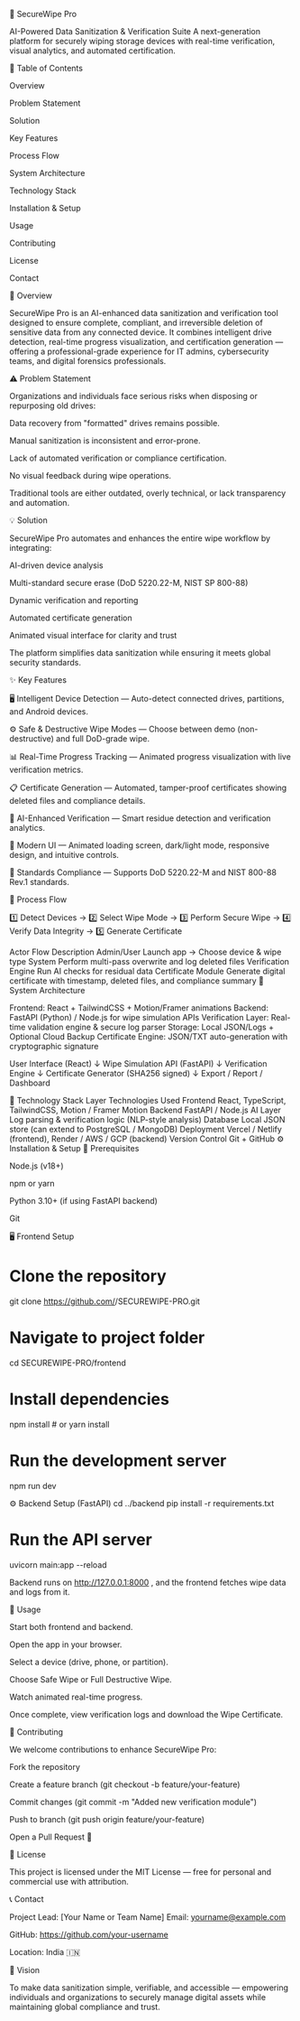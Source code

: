 🔐 SecureWipe Pro

AI-Powered Data Sanitization & Verification Suite
A next-generation platform for securely wiping storage devices with real-time verification, visual analytics, and automated certification.

📑 Table of Contents

Overview

Problem Statement

Solution

Key Features

Process Flow

System Architecture

Technology Stack

Installation & Setup

Usage

Contributing

License

Contact

🧭 Overview

SecureWipe Pro is an AI-enhanced data sanitization and verification tool designed to ensure complete, compliant, and irreversible deletion of sensitive data from any connected device.
It combines intelligent drive detection, real-time progress visualization, and certification generation — offering a professional-grade experience for IT admins, cybersecurity teams, and digital forensics professionals.

⚠️ Problem Statement

Organizations and individuals face serious risks when disposing or repurposing old drives:

Data recovery from "formatted" drives remains possible.

Manual sanitization is inconsistent and error-prone.

Lack of automated verification or compliance certification.

No visual feedback during wipe operations.

Traditional tools are either outdated, overly technical, or lack transparency and automation.

💡 Solution

SecureWipe Pro automates and enhances the entire wipe workflow by integrating:

AI-driven device analysis

Multi-standard secure erase (DoD 5220.22-M, NIST SP 800-88)

Dynamic verification and reporting

Automated certificate generation

Animated visual interface for clarity and trust

The platform simplifies data sanitization while ensuring it meets global security standards.

✨ Key Features

🖥️ Intelligent Device Detection — Auto-detect connected drives, partitions, and Android devices.

⚙️ Safe & Destructive Wipe Modes — Choose between demo (non-destructive) and full DoD-grade wipe.

📊 Real-Time Progress Tracking — Animated progress visualization with live verification metrics.

📋 Certificate Generation — Automated, tamper-proof certificates showing deleted files and compliance details.

🧠 AI-Enhanced Verification — Smart residue detection and verification analytics.

🎨 Modern UI — Animated loading screen, dark/light mode, responsive design, and intuitive controls.

🔏 Standards Compliance — Supports DoD 5220.22-M and NIST 800-88 Rev.1 standards.

🔁 Process Flow

1️⃣ Detect Devices → 2️⃣ Select Wipe Mode → 3️⃣ Perform Secure Wipe → 4️⃣ Verify Data Integrity → 5️⃣ Generate Certificate

Actor Flow Description
Admin/User Launch app → Choose device & wipe type
System Perform multi-pass overwrite and log deleted files
Verification Engine Run AI checks for residual data
Certificate Module Generate digital certificate with timestamp, deleted files, and compliance summary
🧱 System Architecture

Frontend: React + TailwindCSS + Motion/Framer animations
Backend: FastAPI (Python) / Node.js for wipe simulation APIs
Verification Layer: Real-time validation engine & secure log parser
Storage: Local JSON/Logs + Optional Cloud Backup
Certificate Engine: JSON/TXT auto-generation with cryptographic signature

User Interface (React)
↓
Wipe Simulation API (FastAPI)
↓
Verification Engine
↓
Certificate Generator (SHA256 signed)
↓
Export / Report / Dashboard

🧰 Technology Stack
Layer Technologies Used
Frontend React, TypeScript, TailwindCSS, Motion / Framer Motion
Backend FastAPI / Node.js
AI Layer Log parsing & verification logic (NLP-style analysis)
Database Local JSON store (can extend to PostgreSQL / MongoDB)
Deployment Vercel / Netlify (frontend), Render / AWS / GCP (backend)
Version Control Git + GitHub
⚙️ Installation & Setup
🧩 Prerequisites

Node.js (v18+)

npm or yarn

Python 3.10+ (if using FastAPI backend)

Git

🖥️ Frontend Setup

# Clone the repository

git clone https://github.com/<your-username>/SECUREWIPE-PRO.git

# Navigate to project folder

cd SECUREWIPE-PRO/frontend

# Install dependencies

npm install # or yarn install

# Run the development server

npm run dev

⚙️ Backend Setup (FastAPI)
cd ../backend
pip install -r requirements.txt

# Run the API server

uvicorn main:app --reload

Backend runs on http://127.0.0.1:8000
, and the frontend fetches wipe data and logs from it.

🚀 Usage

Start both frontend and backend.

Open the app in your browser.

Select a device (drive, phone, or partition).

Choose Safe Wipe or Full Destructive Wipe.

Watch animated real-time progress.

Once complete, view verification logs and download the Wipe Certificate.

🧩 Contributing

We welcome contributions to enhance SecureWipe Pro:

Fork the repository

Create a feature branch (git checkout -b feature/your-feature)

Commit changes (git commit -m "Added new verification module")

Push to branch (git push origin feature/your-feature)

Open a Pull Request 🚀

📜 License

This project is licensed under the MIT License — free for personal and commercial use with attribution.

📞 Contact

Project Lead: [Your Name or Team Name]
Email: yourname@example.com

GitHub: https://github.com/your-username

Location: India 🇮🇳

🧠 Vision

To make data sanitization simple, verifiable, and accessible — empowering individuals and organizations to securely manage digital assets while maintaining global compliance and trust.
